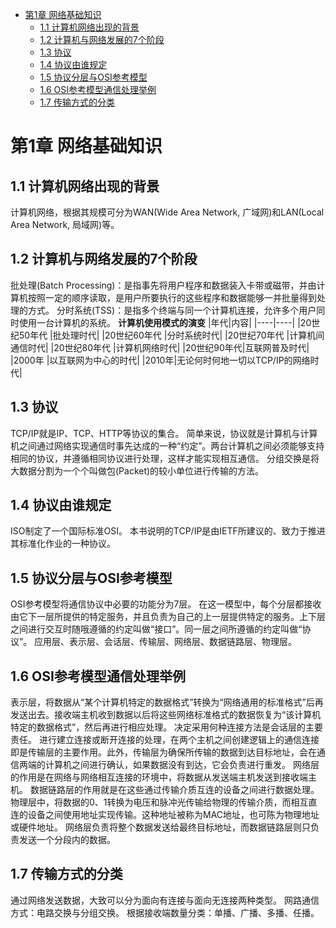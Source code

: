 - [第1章 网络基础知识](#第1章-网络基础知识)
  - [1.1 计算机网络出现的背景](#11-计算机网络出现的背景)
  - [1.2 计算机与网络发展的7个阶段](#12-计算机与网络发展的7个阶段)
  - [1.3 协议](#13-协议)
  - [1.4 协议由谁规定](#14-协议由谁规定)
  - [1.5 协议分层与OSI参考模型](#15-协议分层与osi参考模型)
  - [1.6 OSI参考模型通信处理举例](#16-osi参考模型通信处理举例)
  - [1.7 传输方式的分类](#17-传输方式的分类)
# 第1章 网络基础知识
## 1.1 计算机网络出现的背景
计算机网络，根据其规模可分为WAN(Wide Area Network, 广域网)和LAN(Local Area Network, 局域网)等。
## 1.2 计算机与网络发展的7个阶段
批处理(Batch Processing)：是指事先将用户程序和数据装入卡带或磁带，并由计算机按照一定的顺序读取，是用户所要执行的这些程序和数据能够一并批量得到处理的方式。
分时系统(TSS)：是指多个终端与同一个计算机连接，允许多个用户同时使用一台计算机的系统。
**计算机使用模式的演变**
|年代|内容|
|----|----|
|20世纪50年代	|批处理时代|
|20世纪60年代	|分时系统时代|
|20世纪70年代	|计算机间通信时代|
|20世纪80年代	|计算机网络时代|
|20世纪90年代|互联网普及时代|
|2000年	|以互联网为中心的时代|
|2010年|无论何时何地一切以TCP/IP的网络时代|
## 1.3 协议
TCP/IP就是IP、TCP、HTTP等协议的集合。
简单来说，协议就是计算机与计算机之间通过网络实现通信时事先达成的一种“约定”。两台计算机之间必须能够支持相同的协议，并遵循相同协议进行处理，这样才能实现相互通信。
分组交换是将大数据分割为一个个叫做包(Packet)的较小单位进行传输的方法。
## 1.4 协议由谁规定
ISO制定了一个国际标准OSI。
本书说明的TCP/IP是由IETF所建议的、致力于推进其标准化作业的一种协议。
## 1.5 协议分层与OSI参考模型
OSI参考模型将通信协议中必要的功能分为7层。
在这一模型中，每个分层都接收由它下一层所提供的特定服务，并且负责为自己的上一层提供特定的服务。上下层之间进行交互时随哦遵循的约定叫做“接口”。同一层之间所遵循的约定叫做“协议”。
应用层、表示层、会话层、传输层、网络层、数据链路层、物理层。
## 1.6 OSI参考模型通信处理举例
表示层，将数据从“某个计算机特定的数据格式”转换为“网络通用的标准格式”后再发送出去。接收端主机收到数据以后将这些网络标准格式的数据恢复为“该计算机特定的数据格式”，然后再进行相应处理。
决定采用何种连接方法是会话层的主要责任。
进行建立连接或断开连接的处理，在两个主机之间创建逻辑上的通信连接即是传输层的主要作用。此外，传输层为确保所传输的数据到达目标地址，会在通信两端的计算机之间进行确认，如果数据没有到达，它会负责进行重发。
网络层的作用是在网络与网络相互连接的环境中，将数据从发送端主机发送到接收端主机。
数据链路层的作用就是在这些通过传输介质互连的设备之间进行数据处理。
物理层中，将数据的0、1转换为电压和脉冲光传输给物理的传输介质，而相互直连的设备之间使用地址实现传输。这种地址被称为MAC地址，也可陈为物理地址或硬件地址。
网络层负责将整个数据发送给最终目标地址，而数据链路层则只负责发送一个分段内的数据。
## 1.7 传输方式的分类
通过网络发送数据，大致可以分为面向有连接与面向无连接两种类型。
网路通信方式：电路交换与分组交换。
根据接收端数量分类：单播、广播、多播、任播。
